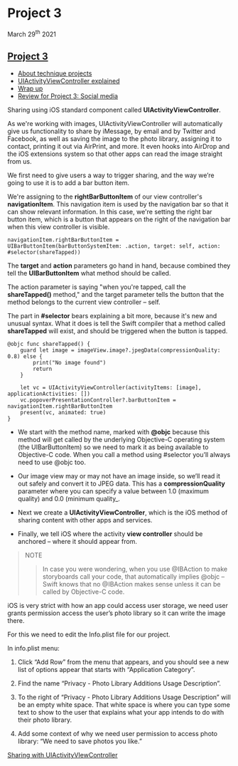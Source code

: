 # Project 3

March 29<sup>th</sup> 2021

## [Project 3](https://www.hackingwithswift.com/100/22)

* [About technique projects](https://www.hackingwithswift.com/read/3/1/about-technique-projects)
* [UIActivityViewController explained](https://www.hackingwithswift.com/read/3/2/uiactivityviewcontroller-explained)
* [Wrap up](https://www.hackingwithswift.com/read/3/3/wrap-up)
* [Review for Project 3: Social media](https://www.hackingwithswift.com/review/hws/project-3-social-media)

Sharing using iOS standard component called **UIActivityViewController**.

As we're working with images, UIActivityViewController will automatically give us functionality to share by iMessage, by email and by Twitter and Facebook, as well as saving the image to the photo library, assigning it to contact, printing it out via AirPrint, and more. It even hooks into AirDrop and the iOS extensions system so that other apps can read the image straight from us.

We first need to give users a way to trigger sharing, and the way we’re going to use it is to add a bar button item.

We're assigning to the **rightBarButtonItem** of our view controller's **navigationItem**. This navigation item is used by the navigation bar so that it can show relevant information. In this case, we're setting the right bar button item, which is a button that appears on the right of the navigation bar when this view controller is visible.

~~~
navigationItem.rightBarButtonItem = UIBarButtonItem(barButtonSystemItem: .action, target: self, action: #selector(shareTapped))
~~~

The **target** and **action** parameters go hand in hand, because combined they tell the **UIBarButtonItem** what method should be called. 

The action parameter is saying "when you're tapped, call the **shareTapped()** method," and the target parameter tells the button that the method belongs to the current view controller – self.

The part in **#selector** bears explaining a bit more, because it's new and unusual syntax. What it does is tell the Swift compiler that a method called **shareTapped** will exist, and should be triggered when the button is tapped.

~~~
@objc func shareTapped() {
    guard let image = imageView.image?.jpegData(compressionQuality: 0.8) else {
        print("No image found")
        return
    }

    let vc = UIActivityViewController(activityItems: [image], applicationActivities: [])
    vc.popoverPresentationController?.barButtonItem = navigationItem.rightBarButtonItem
    present(vc, animated: true)
}
~~~

* We start with the method name, marked with **@objc** because this method will get called by the underlying Objective-C operating system (the UIBarButtonItem) so we need to mark it as being available to Objective-C code. When you call a method using #selector you’ll always need to use @objc too.

* Our image view may or may not have an image inside, so we’ll read it out safely and convert it to JPEG data. This has a **compressionQuality** parameter where you can specify a value between 1.0 (maximum quality) and 0.0 (minimum quality_.

* Next we create a **UIActivityViewController**, which is the iOS method of sharing content with other apps and services.

* Finally, we tell iOS where the activity **view controller** should be anchored – where it should appear from.

>NOTE
>>In case you were wondering, when you use @IBAction to make storyboards call your code, that automatically implies @objc – Swift knows that no @IBAction makes sense unless it can be called by Objective-C code.

iOS is very strict with how an app could access user storage, we need user grants permission access the user’s photo library so it can write the image there.

For this we need to edit the Info.plist file for our project.

In info.plist menu:

1. Click “Add Row” from the menu that appears, and you should see a new list of options appear that starts with “Application Category”.

2. Find the name “Privacy - Photo Library Additions Usage Description”.

3. To the right of “Privacy - Photo Library Additions Usage Description” will be an empty white space. That white space is where you can type some text to show to the user that explains what your app intends to do with their photo library.

4. Add some context of why we need user permission to access photo library: “We need to save photos you like.”

[Sharing with UIActivityVIewController](https://www.hackingwithswift.com/articles/118/uiactivityviewcontroller-by-example)